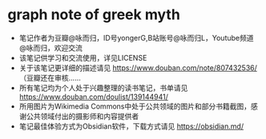 # graph note of greek myth
- 笔记作者为豆瓣@咏而归，ID号yongerG,B站账号@咏而归L，Youtube频道@咏而归，欢迎交流
- 该笔记供学习和交流使用，详见LICENSE
- 关于该笔记更详细的描述请见 https://www.douban.com/note/807432536/ （豆瓣还在审核......
- 所有笔记均为个人处于兴趣整理的读书笔记，书单请见 https://www.douban.com/doulist/139144941/
- 所用图片为Wikimedia Commons中处于公共领域的图片和部分书籍截图，感谢公共领域付出的摄影师和内容提供者
- 笔记最佳体验方式为Obsidian软件，下载方式请见 https://obsidian.md/ 
